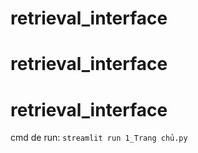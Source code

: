 # retrieval_interface
# retrieval_interface
# retrieval_interface


cmd de run:
`streamlit run 1_Trang chủ.py`
